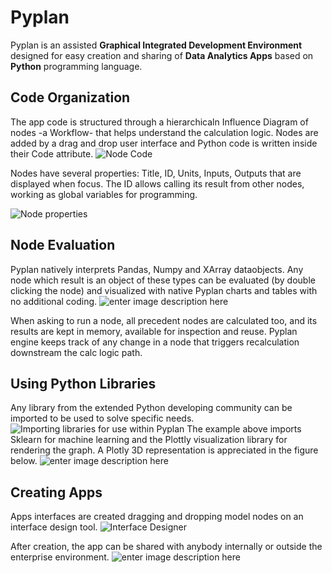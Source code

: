 # **Pyplan**
Pyplan is an assisted **Graphical Integrated Development Environment** designed for easy creation and sharing of **Data Analytics Apps** based on **Python** programming language.

## **Code Organization**
The app code is structured through a hierarchicaln Influence Diagram of nodes -a Workflow- that helps understand the calculation logic.
Nodes are added by a drag and drop user interface and Python code is written inside their Code attribute. 
![Node Code](http://img.pyplan.org/index_node_code.png)

Nodes have several properties: Title, ID, Units, Inputs, Outputs that are displayed when focus. 
The ID allows calling its result from other nodes, working as global variables for programming.

![Node properties](http://img.pyplan.org/index_node_properties1.png)


## **Node Evaluation**
Pyplan natively interprets Pandas, Numpy and XArray dataobjects. Any node which result is an object of these types can be evaluated (by double clicking the node) and visualized with native Pyplan charts and tables with no additional coding.
![enter image description here](http://img.pyplan.org/index_node_result1.png)

When asking to run a node, all precedent nodes are calculated too, and its results are kept in memory, available for inspection and reuse. Pyplan engine keeps track of any change in a node that triggers recalculation downstream the calc logic path.

## **Using Python Libraries**
Any library from the extended Python developing community can be imported to be used to solve specific needs.
![Importing libraries for use within Pyplan](http://img.pyplan.org/index_import_lib.png)
The example above imports Sklearn for machine learning and the Plottly visualization library for rendering the graph. 
A Plotly 3D representation is appreciated in the figure below.
![enter image description here](http://img.pyplan.org/index_plotly_graph.png)

## **Creating Apps**
Apps interfaces are created dragging and dropping model nodes on an interface design tool.
![Interface Designer](http://img.pyplan.org/index_new_interface2.png)

After creation, the app can be shared with anybody internally or outside the enterprise environment.
![enter image description here](http://img.pyplan.org/index_share_app_ext.png)





<!--stackedit_data:
eyJoaXN0b3J5IjpbLTIwMzUzMzk5NDIsLTYwNzExMTI5NywtMT
kwMzc5OTA3OSwtMTE1MTAwNDk4MiwtMTY0NDM1NjE1NywxNzY4
OTUxNDcsMTk1NzcwMDU0NCwtNDc0NzI0MTExLDEzNzA0NzM1MT
MsMjAzMjI3NjEwMSwxMTI0ODIzNDY2LDQxMjA4MTIyMCwtMTEz
Mzk5MDU3MCw2MjgwNjIxOTksLTE3MDY3NDU0MTcsLTE4NjkyNz
k0Miw4Nzg5OTU0OCwtMjA2ODM1MjAzNyw4MDA1MjkyMDIsMTc3
NTQwODQwXX0=
-->